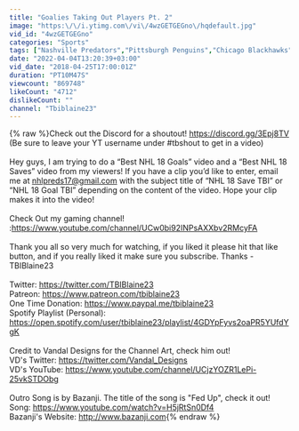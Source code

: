 ```yaml
---
title: "Goalies Taking Out Players Pt. 2"
image: "https:\/\/i.ytimg.com\/vi\/4wzGETGEGno\/hqdefault.jpg"
vid_id: "4wzGETGEGno"
categories: "Sports"
tags: ["Nashville Predators","Pittsburgh Penguins","Chicago Blackhawks"]
date: "2022-04-04T13:20:39+03:00"
vid_date: "2018-04-25T17:00:01Z"
duration: "PT10M47S"
viewcount: "869748"
likeCount: "4712"
dislikeCount: ""
channel: "Tbiblaine23"
---
```

{% raw %}Check out the Discord for a shoutout! <a rel="nofollow" target="blank" href="https://discord.gg/3Epj8TV">https://discord.gg/3Epj8TV</a><br />(Be sure to leave your YT username under #tbshout to get in a video)<br /><br />Hey guys, I am trying to do a “Best NHL 18 Goals” video and a “Best NHL 18 Saves” video from my viewers! If you have a clip you’d like to enter, email me at nhlpreds17@gmail.com with the subject title of “NHL 18 Save TBI” or “NHL 18 Goal TBI” depending on the content of the video. Hope your clip makes it into the video!  <br /><br />Check Out my gaming channel! :<a rel="nofollow" target="blank" href="https://www.youtube.com/channel/UCw0bi92INPsAXXbv2RMcyFA">https://www.youtube.com/channel/UCw0bi92INPsAXXbv2RMcyFA</a><br /><br />Thank you all so very much for watching, if you liked it please hit that like button, and if you really liked it make sure you subscribe. Thanks -TBIBlaine23<br /><br />Twitter: <a rel="nofollow" target="blank" href="https://twitter.com/TBIBlaine23">https://twitter.com/TBIBlaine23</a><br />Patreon: <a rel="nofollow" target="blank" href="https://www.patreon.com/tbiblaine23">https://www.patreon.com/tbiblaine23</a><br />One Time Donation: <a rel="nofollow" target="blank" href="https://www.paypal.me/tbiblaine23">https://www.paypal.me/tbiblaine23</a><br />Spotify Playlist (Personal): <a rel="nofollow" target="blank" href="https://open.spotify.com/user/tbiblaine23/playlist/4GDYpFyvs2oaPR5YUfdYgK">https://open.spotify.com/user/tbiblaine23/playlist/4GDYpFyvs2oaPR5YUfdYgK</a><br /><br />Credit to Vandal Designs for the Channel Art, check him out!<br />VD's Twitter: <a rel="nofollow" target="blank" href="https://twitter.com/Vandal_Designs">https://twitter.com/Vandal_Designs</a><br />VD's YouTube: <a rel="nofollow" target="blank" href="https://www.youtube.com/channel/UCjzYOZR1LePi-25vkSTDObg">https://www.youtube.com/channel/UCjzYOZR1LePi-25vkSTDObg</a><br /><br />Outro Song is by Bazanji. The title of the song is &quot;Fed Up&quot;, check it out!<br />Song: <a rel="nofollow" target="blank" href="https://www.youtube.com/watch?v=H5jRtSn0Df4">https://www.youtube.com/watch?v=H5jRtSn0Df4</a><br />Bazanji's Website: <a rel="nofollow" target="blank" href="http://www.bazanji.com">http://www.bazanji.com</a>{% endraw %}
